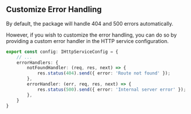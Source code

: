 ## Customize Error Handling

By default, the package will handle 404 and 500 errors automatically.

However, if you wish to customize the error handling, you can do so by providing a custom error handler in the HTTP service configuration.

```ts
export const config: IHttpServiceConfig = {
    // ...
    errorHandlers: {
        notFoundHandler: (req, res, next) => {
            res.status(404).send({ error: 'Route not found' });
        },
        errorHandler: (err, req, res, next) => {
            res.status(500).send({ error: 'Internal server error' });
        },
    }
}
```